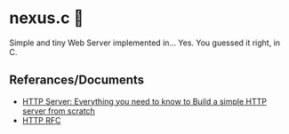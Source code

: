 # nexus.c :signal_strength:
Simple and tiny Web Server implemented in... Yes. You guessed it right, in C.

## Referances/Documents
* [HTTP Server: Everything you need to know to Build a simple HTTP server from scratch](https://medium.com/from-the-scratch/http-server-what-do-you-need-to-know-to-build-a-simple-http-server-from-scratch-d1ef8945e4fa)
* [HTTP RFC](https://datatracker.ietf.org/doc/html/rfc2616)
